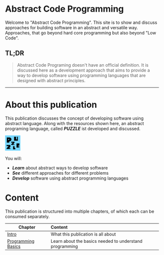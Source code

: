 # Abstract Code Programming


Welcome to "Abstract Code Programming". This site is to show and discuss approaches for building software in an abstract and versatile way. Approaches, that go beyond hard core programming but also beyond "Low Code". 


## TL;DR

> Abstract Code Programing doesn't have an official definition. It is discussed here as a development approach that aims to provide a way to develop software using programming languages that are designed with abstract principles.

---


# About this publication

This publication discusses the concept of developing software using abstract language. Along with the resources shown here, an abstract programing language, called ***PUZZLE*** ist developed and discussed.

![Puzzle](assets/puzzle.png "Puzzle")

You will:

* ***Learn*** about abstract ways to develop software
* ***See*** different approaches for different problems
* ***Develop*** software using abstract programming languages


# Content

This publication is structured into multiple chapters, of which each can be consumed separately.

| Chapter       | Content           |
| ------------- |:-------------|
| [Intro](README)   | What this publication is all about |
| [Programming Basics](BASICS)   | Learn about the basics needed to understand programming |